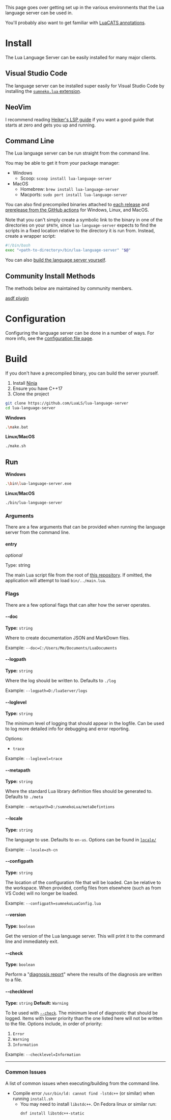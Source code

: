 This page goes over getting set up in the various environments that the Lua language server can be used in.

You'll probably also want to get familiar with [LuaCATS annotations](https://github.com/LuaLS/lua-language-server/wiki/Annotations).


# Install
The Lua Language Server can be easily installed for many major clients.

## Visual Studio Code
The language server can be installed super easily for Visual Studio Code by installing the [`sumneko.lua` extension](https://marketplace.visualstudio.com/items?itemName=sumneko.lua).

## NeoVim
I recommend reading [Heiker's LSP guide](https://dev.to/vonheikemen/getting-started-with-neovims-native-lsp-client-in-the-year-of-2022-the-easy-way-bp3) if you want a good guide that starts at zero and gets you up and running.

## Command Line
The Lua language server can be run straight from the command line.

You may be able to get it from your package manager:

- Windows
  - Scoop: `scoop install lua-language-server`
- MacOS
  - Homebrew: `brew install lua-language-server`
  - Macports: `sudo port install lua-language-server`

You can also find precompiled binaries attached to [each release](https://github.com/LuaLS/lua-language-server/releases) and [prerelease from the GitHub actions](https://github.com/LuaLS/lua-language-server/actions) for Windows, Linux, and MacOS.

Note that you can't simply create a symbolic link to the binary in one of the directories on your `$PATH`, since `lua-language-server` expects to find the scripts in a fixed location relative to the directory it is run from. Instead, create a wrapper script:
```bash
#!/bin/bash
exec "<path-to-directory>/bin/lua-language-server" "$@"
```

You can also [build the language server yourself](#build).

## Community Install Methods
The methods below are maintained by community members.

[asdf plugin](https://github.com/bellini666/asdf-lua-language-server)

# Configuration
Configuring the language server can be done in a number of ways. For more info, see the [configuration file page](https://github.com/LuaLS/lua-language-server/wiki/Configuration-File).


# Build
If you don't have a precompiled binary, you can build the server yourself.

1. Install [Ninja](https://github.com/ninja-build/ninja/wiki/Pre-built-Ninja-packages)
2. Ensure you have C++17
3. Clone the project

```bash
git clone https://github.com/LuaLS/lua-language-server
cd lua-language-server
```

**Windows**

```bash
.\make.bat
```

**Linux/MacOS**

```bash
./make.sh
```


## Run

**Windows**
```bash
.\bin\lua-language-server.exe
```

**Linux/MacOS**
```bash
./bin/lua-language-server
```

### Arguments
There are a few arguments that can be provided when running the language server from the command line.

#### entry
*optional*

Type: string

The main Lua script file from the root of [this repository](https://github.com/LuaLS/lua-language-server/blob/master/main.lua). If omitted, the application will attempt to load `bin/../main.lua`.

### Flags
There are a few optional flags that can alter how the server operates.

#### --doc
**Type:** `string`

Where to create documentation JSON and MarkDown files.

Example: `--doc=C:/Users/Me/Documents/LuaDocuments`

#### --logpath
**Type:** `string`

Where the log should be written to. Defaults to `./log`

Example: `--logpath=D:/luaServer/logs`

#### --loglevel
**Type:** `string`

The minimum level of logging that should appear in the logfile. Can be used to log more detailed info for debugging and error reporting.

Options:
- `trace`

Example: `--loglevel=trace`

#### --metapath
**Type:** `string`

Where the standard Lua library definition files should be generated to. Defaults to `./meta`

Example: `--metapath=D:/sumnekoLua/metaDefintions`

#### --locale
**Type:** `string`

The language to use. Defaults to `en-us`. Options can be found in [`locale/`](https://github.com/LuaLS/lua-language-server/tree/master/locale)

Example: `--locale=zh-cn`

#### --configpath
**Type:** `string`

The location of the configuration file that will be loaded. Can be relative to the workspace. When provided, config files from elsewhere (such as from VS Code) will no longer be loaded.

Example: `--configpath=sumnekoLuaConfig.lua`

#### --version
**Type:** `boolean`

Get the version of the Lua language server. This will print it to the command line and immediately exit.

#### --check
**Type:** `boolean`

Perform a "[diagnosis report](https://github.com/LuaLS/lua-language-server/wiki/Diagnosis-Report)" where the results of the diagnosis are written to a file.

#### --checklevel
**Type:** `string`
**Default:** `Warning`

To be used with [`--check`](#-check). The minimum level of diagnostic that should be logged. Items with lower priority than the one listed here will not be written to the file. Options include, in order of priority:

1. `Error`
2. `Warning`
3. `Information`

Example: `--checklevel=Information`

---

### Common Issues
A list of common issues when executing/building from the command line.

- Compile error `/usr/bin/ld: cannot find -lstdc++` (or similar) when running `install.sh`
  - You may need to install `libstdc++`. On Fedora linux or similar run:
    ```bash
    dnf install libstdc++-static
    ```
